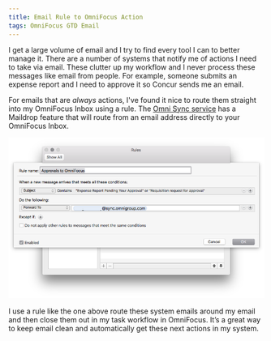 ```yaml
---
title: Email Rule to OmniFocus Action
tags: OmniFocus GTD Email
---
```


I get a large volume of email and I try to find every tool I can to better manage it. There are a number of systems that notify me of actions I need to take via email. These clutter up my workflow and I never process these messages like email from people. For example, someone submits an expense report and I need to approve it so Concur sends me an email.

For emails that are *always* actions, I've found it nice to route them straight into my OmniFocus Inbox using a rule. The [Omni Sync service](https://manage.sync.omnigroup.com) has a Maildrop feature that will route from an email address directly to your OmniFocus Inbox.

![mail rule - forward to omnifocus](/assets/posts/2016/mail-rule-forward-to-omnifocus.png)

I use a rule like the one above route these system emails around my email and then close them out in my task workflow in OmniFocus. It’s a great way to keep email clean and automatically get these next actions in my system.
